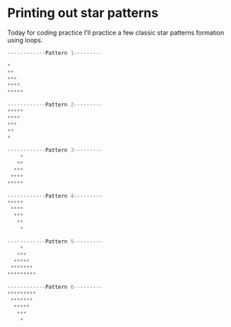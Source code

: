 
# Printing out star patterns

Today for coding practice I'll practice a few classic star patterns formation using loops.

``` python
------------Pattern 1---------

*
**
***
****
*****
```

``` python
------------Pattern 2---------
*****
****
***
**
*
```

``` python
------------Pattern 3---------
    *
   **
  ***
 ****
*****
```

``` python
------------Pattern 4---------
*****
 ****
  ***
   **
    *
```

``` python
------------Pattern 5---------
    *    
   ***
  *****
 *******
*********
```

``` python
------------Pattern 6---------
*********
 *******
  *****
   ***
    *
```
